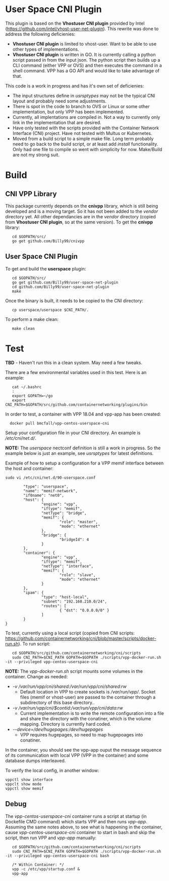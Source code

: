 # User Space CNI Plugin
This plugin is based on the **Vhostuser CNI plugin** provided by Intel
(https://github.com/intel/vhost-user-net-plugin). This rewrite was done to
address the following deficienies:
* **Vhostuser CNI plugin** is limited to vhost-user. Want to be able to use
other types of implementations.
* **Vhostuser CNI plugin** is written in GO. It is currently calling a python
script passed in from the input json. The python script then builds up a CLI
command (either VPP or OVS) and then executes the command in a shell command.
VPP has a GO API and would like to take advantage of that.

This code is a work in progress and has it's own set of deficienies:
* The input structures define in *usrsptypes* may not be the typical CNI layout
and probably need some adjustments.
* There is spot in the code to branch to OVS or Linux or some other
implementation, but only VPP has been implemented.
* Currently, all implentations are compiled in. Not a way to currently only
link in the implementation that are desired.
* Have only tested with the scripts provided with the Container Network
Interface (CNI) project. Have not tested with Multus or Kubernetes.
* Moved from a build script to a simple make file. Long term probably need
to go back to the build script, or at least add *install* functionality.
Only had one file to compile so went with simplicity for now. Make/Build
are not my strong suit.


# Build
## CNI VPP Library
This package currently depends on the **cnivpp** library, which is still being
developed and is a moving target. So it has not been added to the *vendor*
directory yet. All other dependancies are in the *vendor* directory (copied
from **Vhostuser CNI plugin**, so at the same version). To get the **cnivpp**
library:
```
   cd $GOPATH/src/
   go get github.com/Billy99/cnivpp
```

## User Space CNI Plugin
To get and build the **userspace** plugin:
```
   cd $GOPATH/src/
   go get github.com/Billy99/user-space-net-plugin
   cd github.com/Billy99/user-space-net-plugin
   make
```

Once the binary is built, it needs to be copied to the CNI directory:
```
   cp userspace/userspace $CNI_PATH/.
```

To perform a make clean:
```
   make clean
```


# Test

**TBD** - Haven't run this in a clean system. May need a few tweaks.

There are a few environmental variables used in this test. Here is an example:
```
   cat ~/.bashrc
   :
   export GOPATH=~/go
   export CNI_PATH=$GOPATH/src/github.com/containernetworking/plugins/bin

```

In order to test, a container with VPP 18.04 and vpp-app has been created:
```
  docker pull bmcfall/vpp-centos-userspace-cni
```

Setup your configuration file in your CNI directory. An example is
*/etc/cni/net.d/*.

**NOTE:** The *userspace* nectconf definition is still a work in progress. So
the example below is just an example, see *usrsptypes* for latest definitions.

Example of how to setup a configuration for a VPP memif interface between the
host and container:
```
sudo vi /etc/cni/net.d/90-userspace.conf 

        "type": "userspace",
        "name": "memif-network",
        "if0name": "net0",
        "host": {
                "engine": "vpp",
                "iftype": "memif",
                "netType": "bridge",
                "memif": {
                        "role": "master",
                        "mode": "ethernet"
                },
                "bridge": {
                        "bridgeId": 4
                }
        },
        "container": {
                "engine": "vpp",
                "iftype": "memif",
                "netType": "interface",
                "memif": {
                        "role": "slave",
                        "mode": "ethernet"
                }
        },
        "ipam": {
                "type": "host-local",
                "subnet": "192.168.210.0/24",
                "routes": [
                        { "dst": "0.0.0.0/0" }
                ]
        }
}
```

To test, currently using a local script (copied from CNI scripts:
https://github.com/containernetworking/cni/blob/master/scripts/docker-run.sh).
To run script:
```
   cd $GOPATH/src/github.com/containernetworking/cni/scripts
   sudo CNI_PATH=$CNI_PATH GOPATH=$GOPATH ./scripts/vpp-docker-run.sh -it --privileged vpp-centos-userspace-cni
```

**NOTE:** The *vpp-docker-run.sh* script mounts some volumes in the container. Change as needed:
* *-v /var/run/vpp/cni/shared:/var/run/vpp/cni/shared:rw*
  * Default location in VPP to create sockets is */var/run/vpp/*. Socket files (memif or vhost-user)
are passed to the container through a subdirectory of this base directory..
* *-v /var/run/vpp/cni/$contid:/var/run/vpp/cni/data:rw*
  * Current implementation is to write the remote configuration into a file and share the directory
with the conatiner, which is the volume mapping. Directory is currently hard coded.
* *--device=/dev/hugepages:/dev/hugepages*
  * VPP requires hugepages, so need to map hugepoages into conatiner.

In the container, you should see the vpp-app ouput the message sequence of
its communication with local VPP (VPP in the container) and some database
dumps interleaved.

To verify the local config, in another window:
```
vppctl show interface
vppclt show mode
vppctl show memif
```

## Debug
The *vpp-centos-userspace-cni* container runs a script at startup (in Dockefile CMD command) which
starts VPP and then runs *vpp-app*. Assuming the same notes above, to see what is happening in the container,
cause *vpp-centos-userspace-cni* container to start in bash and skip the script, then run VPP and *vpp-app* manually: 
```
   cd $GOPATH/src/github.com/containernetworking/cni/scripts
   sudo CNI_PATH=$CNI_PATH GOPATH=$GOPATH ./scripts/vpp-docker-run.sh -it --privileged vpp-centos-userspace-cni bash
   
   /* Within Container: */
   vpp -c /etc/vpp/startup.conf &
   vpp-app
```

